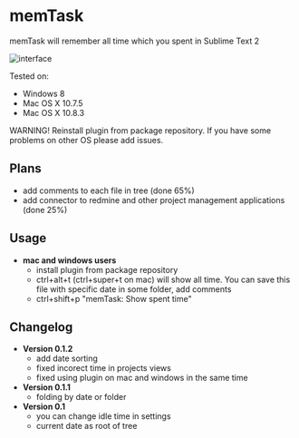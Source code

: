 memTask
=======

memTask will remember all time which you spent in Sublime Text 2

![interface](https://dl.dropbox.com/u/3478999/different/memTask.PNG "interface")

Tested on:
  - Windows 8
  - Mac OS X 10.7.5
  - Mac OS X 10.8.3

WARNING! Reinstall plugin from package repository.
If you have some problems on other OS please add issues.

## Plans
  - add comments to each file in tree (done 65%)
  - add connector to redmine and other project management applications (done 25%)

## Usage
  - **mac and windows users**
    - install plugin from package repository
    - ctrl+alt+t (ctrl+super+t on mac) will show all time. You can save this file with specific date in some folder, add comments
    - ctrl+shift+p "memTask: Show spent time"

## Changelog
  - **Version 0.1.2**
    - add date sorting
    - fixed incorect time in projects views
    - fixed using plugin on mac and windows in the same time
  - **Version 0.1.1**
    - folding by date or folder
  - **Version 0.1**
    - you can change idle time in settings
    - current date as root of tree
